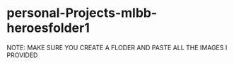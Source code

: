 # personal-Projects-mlbb-heroesfolder1
NOTE: MAKE SURE YOU CREATE A FLODER AND PASTE ALL THE IMAGES I PROVIDED
